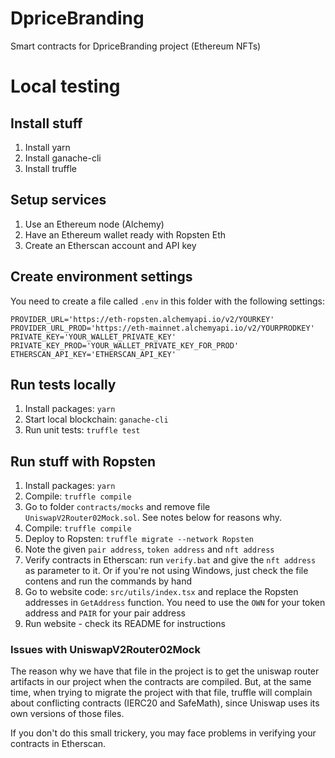 # DpriceBranding
Smart contracts for DpriceBranding project (Ethereum NFTs)

# Local testing

## Install stuff
1. Install yarn
1. Install ganache-cli
1. Install truffle

## Setup services

1. Use an Ethereum node (Alchemy)
1. Have an Ethereum wallet ready with Ropsten Eth
1. Create an Etherscan account and API key

## Create environment settings

You need to create a file called `.env` in this folder with the following settings:

    PROVIDER_URL='https://eth-ropsten.alchemyapi.io/v2/YOURKEY'
    PROVIDER_URL_PROD='https://eth-mainnet.alchemyapi.io/v2/YOURPRODKEY'
    PRIVATE_KEY='YOUR_WALLET_PRIVATE_KEY'
    PRIVATE_KEY_PROD='YOUR_WALLET_PRIVATE_KEY_FOR_PROD'
    ETHERSCAN_API_KEY='ETHERSCAN_API_KEY'


## Run tests locally
1. Install packages: `yarn`
1. Start local blockchain: `ganache-cli`
1. Run unit tests: `truffle test`

## Run stuff with Ropsten
1. Install packages: `yarn`
1. Compile: `truffle compile`
1. Go to folder `contracts/mocks` and remove file `UniswapV2Router02Mock.sol`. See notes below for reasons why.
1. Compile: `truffle compile`
1. Deploy to Ropsten: `truffle migrate --network Ropsten`
1. Note the given `pair address`, `token address` and `nft address`
1. Verify contracts in Etherscan: run `verify.bat` and give the `nft address` as parameter to it. Or if you're not using Windows, just check the file contens and run the commands by hand
1. Go to website code: `src/utils/index.tsx` and replace the Ropsten addresses in `GetAddress` function. You need to use the `OWN` for your token address and `PAIR` for your pair address
1. Run website - check its README for instructions

### Issues with UniswapV2Router02Mock

The reason why we have that file in the project is to get the uniswap router artifacts in our project when the contracts are compiled. But, at the same time, when trying to migrate the project with that file, truffle will complain about conflicting contracts (IERC20 and SafeMath), since Uniswap uses its own versions of those files.

If you don't do this small trickery, you may face problems in verifying your contracts in Etherscan.
